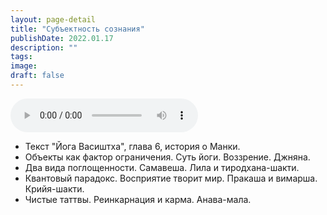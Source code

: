 ```yaml
---
layout: page-detail
title: "Субъектность сознания"
publishDate: 2022.01.17
description: ""
tags:
image:
draft: false
---
```


<audio title="2022.01.17 - Субъектность сознания.mp3" src="https://filer-api.advayta.org/v1.0/public/files/74930" controls=""></audio>

* Текст "Йога Васиштха", глава 6, история о Манки.
* Объекты как фактор ограничения. Суть йоги. Воззрение. Джняна.
* Два вида поглощенности. Самавеша. Лила и тиродхана-шакти.
* Квантовый парадокс. Восприятие творит мир. Пракаша и вимарша. Крийя-шакти.
* Чистые таттвы. Реинкарнация и карма. Анава-мала.

  
